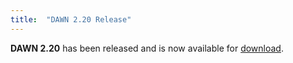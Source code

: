 ```yaml
---
title:  "DAWN 2.20 Release"
---
```

**DAWN 2.20** has been released and is now available for [download](downloads).

